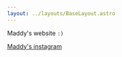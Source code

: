 ```yaml
---
layout: ../layouts/BaseLayout.astro
---
```

Maddy's website `:)`

[Maddy's instagram](https://www.instagram.com/maddyweavers/)